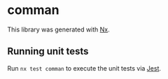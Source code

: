 # comman

This library was generated with [Nx](https://nx.dev).

## Running unit tests

Run `nx test comman` to execute the unit tests via [Jest](https://jestjs.io).
